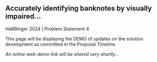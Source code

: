## Accurately identifying banknotes by visually impaired...
HaRBInger 2024 | Problem Statement 4 

This page will be displaying the DEMO of updates on the solution development as committed in the Proposal Timeline.

<em style="text-align: center;">An online web-demo link will be shared very shortly...</em>
